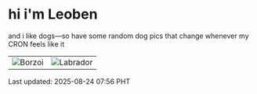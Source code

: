 # hi i'm Leoben

and i like dogs—so have some random dog pics that change whenever my CRON feels like it

|  |  |
|--------|----------|
| ![Borzoi](https://random-dog-vercel.vercel.app/api/random-borzoi?v=1755993388) | ![Labrador](https://random-dog-vercel.vercel.app/api/random-labrador?v=1755993388) |

Last updated: 2025-08-24 07:56 PHT

